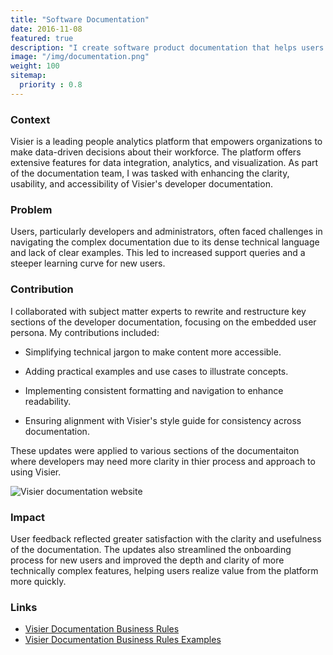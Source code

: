 ```yaml
---
title: "Software Documentation"
date: 2016-11-08
featured: true
description: "I create software product documentation that helps users understand and get the most out of a product. My focus is on clear instructions, intuitive organization, and practical guidance that makes complex features easy to use."
image: "/img/documentation.png"
weight: 100
sitemap:
  priority : 0.8
---
```

### Context
Visier is a leading people analytics platform that empowers organizations to make data-driven decisions about their workforce. The platform offers extensive features for data integration, analytics, and visualization. As part of the documentation team, I was tasked with enhancing the clarity, usability, and accessibility of Visier's developer documentation.
### Problem
Users, particularly developers and administrators, often faced challenges in navigating the complex documentation due to its dense technical language and lack of clear examples. This led to increased support queries and a steeper learning curve for new users.
### Contribution
I collaborated with subject matter experts to rewrite and restructure key sections of the developer documentation, focusing on the embedded user persona. My contributions included:

* Simplifying technical jargon to make content more accessible.

* Adding practical examples and use cases to illustrate concepts.

* Implementing consistent formatting and navigation to enhance readability.

* Ensuring alignment with Visier's style guide for consistency across documentation.

These updates were applied to various sections of the documentaiton where developers may need more clarity in thier process and approach to using Visier.

![Visier documentation website](/img/documentation.png)
### Impact
User feedback reflected greater satisfaction with the clarity and usefulness of the documentation. The updates also streamlined the onboarding process for new users and improved the depth and clarity of more technically complex features, helping users realize value from the platform more quickly.
### Links
* [Visier Documentation Business Rules](https://docs.visier.com/embedded/Studio/data/rules/rules-business.htm)
* [Visier Documentation Business Rules Examples](https://docs.visier.com/embedded/Studio/data/rules/rules-business-examples.htm)